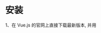 # 安装
1、在 Vue.js 的官网上直接下载最新版本, 并用 <script> 标签引入
https://unpkg.com/vue@3.5.13/dist/vue.global.js

2、npm
``` shell
#包管理器
npm
yarn
pnpn

# 查看版本
npm -v
2.3.0

#升级 npm
cnpm install npm -g

# 升级或安装 cnpm  
#cnpm：是一个完整 npmjs.org 镜像，可以用此代替官方版本
npm install cnpm -g

#安装依赖并启动开发服务器
npm install
npm run dev

#Vite 是一个 web 开发构建工具
npm init vite-app <project-name>

# 安装 Vue CLI ,Vue CLI提供了一整套标准化的工具和预设配置，使得开发者可以快速启动和配置项目,正确安装Vue CLI是使用Vue命令的第一步
npm install -g @vue/cli

# vite
npm install -g vite
```

# vue和vite
‌Vite和Vue的主要区别在于构建和开发过程的不同。‌‌

构建速度和开发体验：    
‌Vite‌：使用原生ES模块，在开发环境下不需要打包，可以直接运行源代码，提供了更快的启动和刷新速度。Vite将开发服务器和构建过程分离，只需构建一次，提高了开发的效率。     
‌Vue‌：使用传统的Webpack构建方式，需要将所有代码打包成一个或多个文件，这在开发环境下需要重新打包，速度较慢。     
‌Vite‌：在生产环境中，Vite会将所有的ES模块转换为可部署的代码，以便在现代浏览器中运行。因此，Vite可以与Vue一样用于构建生产级别的应用程序。        
‌Vue‌：在生产环境中，Vue和Vite之间没有太大的区别，都可以用于构建生产级别的应用程序。      


# 创建vue项目,几种不同方式
``` shell
#npm init、create和innit，它们实际上是init命令的别名

npm init vue@latest
#中文提示，方便操作

npm init vite@latest
#可以搭建多种框架



vue create my-project
#vue-cli3.x的初始化方式，目前模板是固定的

vue init webpack 项目名称
#ue-cli2.x的初始化方式，可以使用github上面的一些模板来初始化项目，webpack是官方推荐的标准模板名

vue ui
#图形化界面，可以创建项目，可以选择模板，可以安装插件，可以预览效果
```

# 项目打包
``` shell
#执行完成后，会在 Vue 项目下会生成一个 dist 目录，该目录一般包含 index.html 文件及 static 目录，static 目录包含了静态文件 js、css 以及图片目录 images（如果有图片的话）
npm run build
```

# 初始项目目录说明
![预览](https://github.com/yd4751/blog/blob/main/img/1.png)
![预览](https://github.com/yd4751/blog/blob/main/img/2.png)
![预览](https://github.com/yd4751/blog/blob/main/img/3.png)
